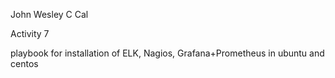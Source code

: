 John Wesley C Cal

Activity 7 

playbook for installation of ELK, Nagios, Grafana+Prometheus in ubuntu and centos


